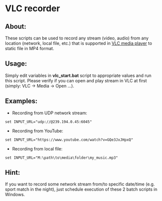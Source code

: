 # VLC recorder

## About:

These scripts can be used to record any stream (video, audio) from any location (network, local file, etc.) that is supported in [VLC media player](http://www.videolan.org/) to static file in MP4 format.

## Usage:

Simply edit variables in **vlc_start.bat** script to appropriate values and run this script. Please verify if you can open and play stream in VLC at first (simply: VLC -> Media -> Open ...).

## Examples:

* Recording from UDP network stream:
```
set INPUT_URL="udp://@239.194.0.45:6045"
```

* Recording from YouTube:
```
set INPUT_URL="https://www.youtube.com/watch?v=GQe3JxJHpxQ"
```

* Recording from local file:
```
set INPUT_URL="M:\path\to\media\folder\my_music.mp3"
```

## Hint:

If you want to record some network stream from/to specific date/time (e.g. sport match in the night), just schedule execution of these 2 batch scripts in Windows.
